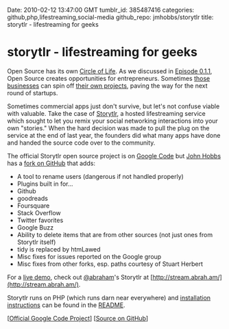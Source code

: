 Date: 2010-02-12 13:47:00 GMT
tumblr_id: 385487416
categories: github,php,lifestreaming,social-media
github_repo: jmhobbs/storytlr
title: storytlr - lifestreaming for geeks

# storytlr - lifestreaming for geeks

Open Source has its own [Circle of Life](http://en.wikipedia.org/wiki/Circle_of_Life). As we discussed in [Episode 0.1.1](http://thechangelog.com/post/360070705/episode-0-1-1-john-nunemaker-from-mongomapper), Open Source creates opportunities for entrepreneurs. Sometimes [those businesses](http://shopify.com) can spin off [their own projects](http://liquidmarkup.org), paving the way for the next round of startups.

Sometimes commercial apps just don't survive, but let's not confuse viable with valuable. Take the case of [Storytlr](http://storytlr.com/), a hosted lifestreaming service which sought to let you remix your social networking interactions into your own "stories." When the hard decision was made to pull the plug on the service at the end of last year, the founders did what many apps have done and handed the source code over to the community. 

The official Storytlr open source project is on [Google Code](http://storytlr.googlecode.com/) but [John Hobbs](http://github.com/jmhobbs) has a [fork on GitHub](http://github.com/jmhobbs/storytlr) that adds:

* A tool to rename users (dangerous if not handled properly)
* Plugins built in for...
* Github
* goodreads
* Foursquare
* Stack Overflow
* Twitter favorites
* Google Buzz
* Ability to delete items that are from other sources (not just ones from Storytlr itself)
* tidy is replaced by htmLawed
* Misc fixes for issues reported on the Google group
* Misc fixes from other forks, esp. paths courtesy of Stuart Herbert

For a [live demo](http://stream.abrah.am/), check out [@abraham](http://twitter.com/abraham)'s Storytlr at [http://stream.abrah.am/](http://stream.abrah.am/).

Storytlr runs on PHP (which runs darn near everywhere) and [installation instructions](http://github.com/jmhobbs/storytlr#readme) can be found in the [README](http://github.com/jmhobbs/storytlr#readme).

[[Official Google Code Project](http://storytlr.googlecode.com/)] [[Source on GitHub](http://github.com/jmhobbs/storytlr)]
